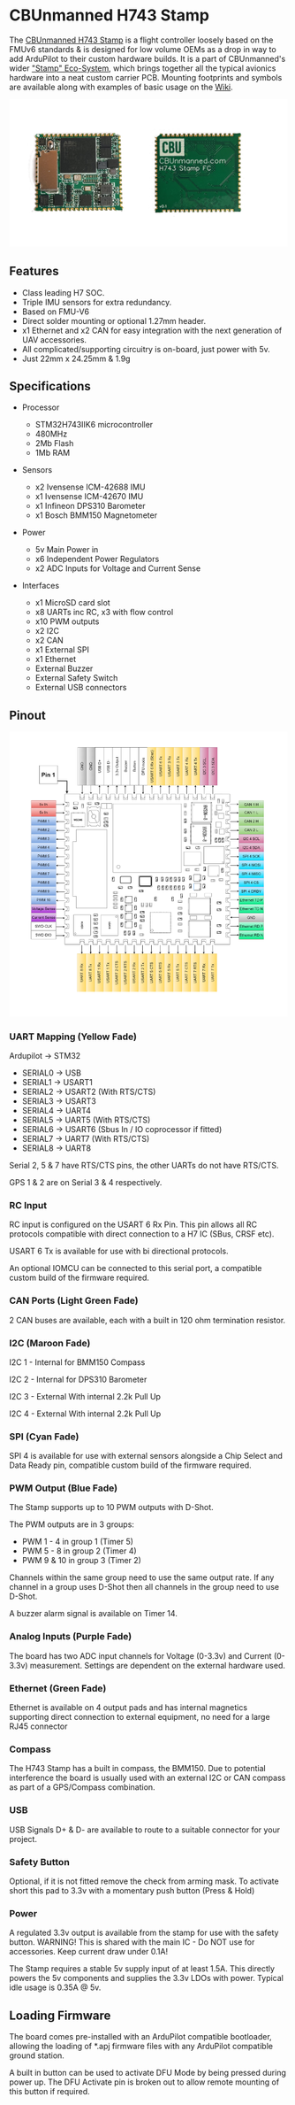 

# CBUnmanned H743 Stamp

The [CBUnmanned H743 Stamp](https://cbunmanned.com/store) is a flight controller loosely based on the FMUv6 standards & is designed for low volume OEMs as a drop in way to add ArduPilot to their custom hardware builds. It is a part of CBUnmanned's wider ["Stamp" Eco-System](https://wiki.cbunmanned.com/wiki/cbunmanned-stamp-eco-system), which brings together all the typical avionics hardware into a neat custom carrier PCB. Mounting footprints and symbols are available along with examples of basic usage on the  [Wiki](https://wiki.cbunmanned.com).

![H743StampFront&Back](H743StampFront&Back.png "H743FB")

## Features
- Class leading H7 SOC.
- Triple IMU sensors for extra redundancy.
- Based on FMU-V6 
- Direct solder mounting or optional 1.27mm header.
- x1 Ethernet and x2 CAN for easy integration with the next generation of UAV accessories.
- All complicated/supporting circuitry is on-board, just power with 5v.
- Just 22mm x 24.25mm & 1.9g

## Specifications
- Processor
  - STM32H743IIK6 microcontroller
  - 480MHz
  - 2Mb Flash
  - 1Mb RAM

- Sensors
  - x2 Ivensense ICM-42688 IMU
  - x1 Ivensense ICM-42670 IMU
  - x1 Infineon DPS310 Barometer
  - x1 Bosch BMM150 Magnetometer
 
- Power
  - 5v Main Power in
  - x6 Independent Power Regulators
  - x2 ADC Inputs for Voltage and Current Sense

- Interfaces
  - x1 MicroSD card slot
  - x8 UARTs inc RC, x3 with flow control
  - x10 PWM outputs
  - x2 I2C 
  - x2 CAN
  - x1 External SPI
  - x1 Ethernet
  - External Buzzer
  - External Safety Switch 
  - External USB connectors 

## Pinout

![H743 Stamp Pinout](H743Pinout.png "H743")

### UART Mapping (Yellow Fade)

 Ardupilot -> STM32
 - SERIAL0 -> USB
 - SERIAL1 -> USART1
 - SERIAL2 -> USART2		(With RTS/CTS)
 - SERIAL3 -> USART3
 - SERIAL4 -> UART4
 - SERIAL5 -> UART5		(With RTS/CTS)
 - SERIAL6 -> USART6		(Sbus In / IO coprocessor if fitted)
 - SERIAL7 -> UART7		(With RTS/CTS) 
 - SERIAL8 -> UART8

Serial 2, 5 & 7 have RTS/CTS pins, the other UARTs do not have RTS/CTS.

GPS 1 & 2 are on Serial 3 & 4 respectively.

### RC Input
 
RC input is configured on the USART 6 Rx Pin. This pin allows all RC protocols compatible with direct connection to a H7 IC (SBus, CRSF etc).

USART 6 Tx is available for use with bi directional protocols.

An optional IOMCU can be connected to this serial port, a compatible custom build of the firmware required.

### CAN Ports (Light Green Fade)
2 CAN buses are available, each with a built in 120 ohm termination resistor.

### I2C (Maroon Fade)
I2C 1 - Internal for BMM150 Compass

I2C 2 - Internal for DPS310 Barometer

I2C 3 - External With internal 2.2k Pull Up

I2C 4 - External With internal 2.2k Pull Up 

### SPI (Cyan Fade)
SPI 4 is available for use with external sensors alongside a Chip Select and Data Ready pin, compatible custom build of the firmware required.

### PWM Output (Blue Fade)
The Stamp supports up to 10 PWM outputs with D-Shot. 

The PWM outputs are in 3 groups:

 - PWM 1 - 4 in group 1 (Timer 5)
 - PWM 5 - 8 in group 2 (Timer 4)
 - PWM 9 & 10 in group 3 (Timer 2)

Channels within the same group need to use the same output rate. If any channel in a group uses D-Shot then all channels in the group need to use D-Shot.

A buzzer alarm signal is available on Timer 14.

### Analog Inputs (Purple Fade)

The board has two ADC input channels for Voltage (0-3.3v) and Current (0-3.3v) measurement. Settings are dependent on the external hardware used. 

### Ethernet (Green Fade)
Ethernet is available on 4 output pads and has internal magnetics supporting direct connection to external equipment, no need for a large RJ45 connector

### Compass

The H743 Stamp has a built in compass, the BMM150. Due to potential interference the board is usually used with an external I2C or CAN compass as part of a GPS/Compass combination.

### USB

USB Signals D+ & D- are available to route to a suitable connector for your project.

### Safety Button

Optional, if it is not fitted remove the check from arming mask. To activate short this pad to 3.3v with a momentary push button (Press & Hold)

### Power

A regulated 3.3v output is available from the stamp for use with the safety button. WARNING! This is shared with the main IC - Do NOT use for accessories. Keep current draw under 0.1A!

The Stamp requires a stable 5v supply input of at least 1.5A. This directly powers the 5v components and supplies the 3.3v LDOs with power. Typical idle usage is 0.35A @ 5v.

## Loading Firmware

The board comes pre-installed with an ArduPilot compatible bootloader, allowing the loading of *.apj firmware files with any ArduPilot compatible ground station. 

A built in button can be used to activate DFU Mode by being pressed during power up. The DFU Activate pin is broken out to allow remote mounting of this button if required. 